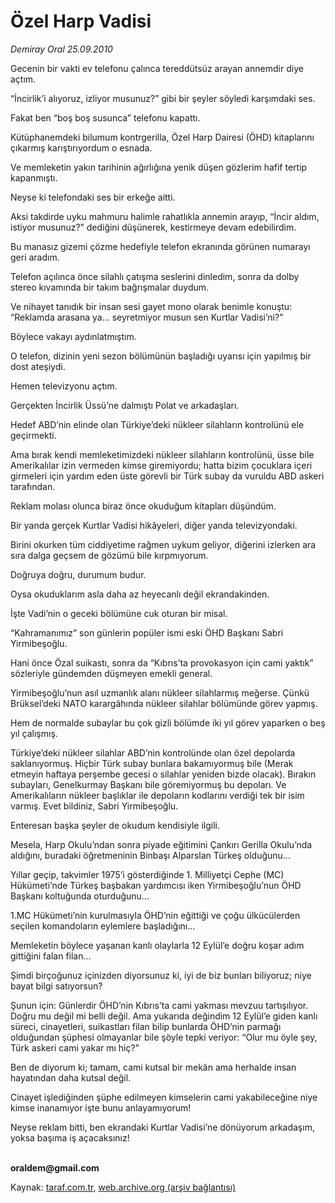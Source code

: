 # Özel Harp Vadisi

*Demiray Oral 25.09.2010*

<div class="yazi"><p>Gecenin bir vakti ev telefonu çalınca tereddütsüz arayan annemdir diye açtım.</p>
<p>“İncirlik’i alıyoruz, izliyor musunuz?” gibi bir şeyler söyledi karşımdaki ses.</p>
<p>Fakat ben “boş boş susunca” telefonu kapattı.</p>
<p>Kütüphanemdeki bilumum kontrgerilla, Özel Harp Dairesi (ÖHD) kitaplarını çıkarmış karıştırıyordum o esnada.</p>
<p>Ve memleketin yakın tarihinin ağırlığına yenik düşen gözlerim hafif tertip kapanmıştı.</p>
<p>Neyse ki telefondaki ses bir erkeğe aitti.</p>
<p>Aksi takdirde uyku mahmuru halimle rahatlıkla annemin arayıp, “İncir aldım, istiyor musunuz?” dediğini düşünerek, kestirmeye devam edebilirdim.</p>
<p>Bu manasız gizemi çözme hedefiyle telefon ekranında görünen numarayı geri aradım.</p>
<p>Telefon açılınca önce silahlı çatışma seslerini dinledim, sonra da dolby stereo kıvamında bir takım bağrışmalar duydum. </p>
<p>Ve nihayet tanıdık bir insan sesi gayet mono olarak benimle konuştu: “Reklamda arasana ya... seyretmiyor musun sen Kurtlar Vadisi’ni?”</p>
<p>Böylece vakayı aydınlatmıştım.</p>
<p>O telefon, dizinin yeni sezon bölümünün başladığı uyarısı için yapılmış bir dost ateşiydi.</p>
<p>Hemen televizyonu açtım.</p>
<p>Gerçekten İncirlik Üssü’ne dalmıştı Polat ve arkadaşları.</p>
<p>Hedef ABD’nin elinde olan Türkiye’deki nükleer silahların kontrolünü ele geçirmekti.</p>
<p>Ama bırak kendi memleketimizdeki nükleer silahların kontrolünü, üsse bile Amerikalılar izin vermeden kimse giremiyordu; hatta bizim çocuklara içeri girmeleri için yardım eden üste görevli bir Türk subay da vuruldu ABD askeri tarafından.</p>
<p>Reklam molası olunca biraz önce okuduğum kitapları düşündüm.</p>
<p>Bir yanda gerçek Kurtlar Vadisi hikâyeleri, diğer yanda televizyondaki.</p>
<p>Birini okurken tüm ciddiyetime rağmen uykum geliyor, diğerini izlerken ara sıra dalga geçsem de gözümü bile kırpmıyorum.</p>
<p>Doğruya doğru, durumum budur.</p>
<p>Oysa okuduklarım asla daha az heyecanlı değil ekrandakinden.</p>
<p>İşte Vadi’nin o geceki bölümüne cuk oturan bir misal.</p>
<p>“Kahramanımız” son günlerin popüler ismi eski ÖHD Başkanı Sabri Yirmibeşoğlu.</p>
<p>Hani önce Özal suikastı, sonra da “Kıbrıs’ta provokasyon için cami yaktık” sözleriyle gündemden düşmeyen emekli general.</p>
<p>Yirmibeşoğlu’nun asıl uzmanlık alanı nükleer silahlarmış meğerse. Çünkü Brüksel’deki NATO karargâhında nükleer silahlar bölümünde görev yapmış.</p>
<p>Hem de normalde subaylar bu çok gizli bölümde iki yıl görev yaparken o beş yıl çalışmış.</p>
<p>Türkiye’deki nükleer silahlar ABD’nin kontrolünde olan özel depolarda saklanıyormuş. Hiçbir Türk subay bunlara bakamıyormuş bile (Merak etmeyin haftaya perşembe gecesi o silahlar yeniden bizde olacak). Bırakın subayları, Genelkurmay Başkanı bile göremiyormuş bu depoları. Ve Amerikalıların nükleer başlıklar ile depoların kodlarını verdiği tek bir isim varmış. Evet bildiniz, Sabri Yirmibeşoğlu.</p>
<p>Enteresan başka şeyler de okudum kendisiyle ilgili.</p>
<p>Mesela, Harp Okulu’ndan sonra piyade eğitimini Çankırı Gerilla Okulu’nda aldığını, buradaki öğretmeninin Binbaşı Alparslan Türkeş olduğunu...</p>
<p>Yıllar geçip, takvimler 1975’i gösterdiğinde 1. Milliyetçi Cephe (MC) Hükümeti’nde Türkeş başbakan yardımcısı iken Yirmibeşoğlu’nun ÖHD Başkanı koltuğunda oturduğunu...</p>
<p>1.MC Hükümeti’nin kurulmasıyla ÖHD’nin eğittiği ve çoğu ülkücülerden seçilen komandoların eylemlere başladığını...</p>
<p>Memleketin böylece yaşanan kanlı olaylarla 12 Eylül’e doğru koşar adım gittiğini falan filan...</p>
<p>Şimdi birçoğunuz içinizden diyorsunuz ki, iyi de biz bunları biliyoruz; niye bayat bilgi satıyorsun?</p>
<p>Şunun için: Günlerdir ÖHD’nin Kıbrıs’ta cami yakması mevzuu tartışılıyor. Doğru mu değil mi belli değil. Ama yukarıda değindim 12 Eylül’e giden kanlı süreci, cinayetleri, suikastları filan bilip bunlarda ÖHD’nin parmağı olduğundan şüphesi olmayanlar bile şöyle tepki veriyor: “Olur mu öyle şey, Türk askeri cami yakar mı hiç?”</p>
<p>Ben de diyorum ki; tamam, cami kutsal bir mekân ama herhalde insan hayatından daha kutsal değil.</p>
<p>Cinayet işlediğinden şüphe edilmeyen kimselerin cami yakabileceğine niye kimse inanamıyor işte bunu anlayamıyorum!</p>
<p>Neyse reklam bitti, ben ekrandaki Kurtlar Vadisi’ne dönüyorum arkadaşım, yoksa başıma iş açacaksınız!</p>
<p><b><br/>oraldem@gmail.com</b></p></div>

Kaynak: [taraf.com.tr](http://www.taraf.com.tr:80/demiray-oral/makale-ozel-harp-vadisi.htm), [web.archive.org (arşiv bağlantısı)](http://web.archive.org/web/20100928085440/http://www.taraf.com.tr:80/demiray-oral/makale-ozel-harp-vadisi.htm)
